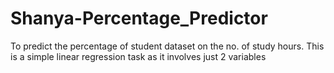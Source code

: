 # Shanya-Percentage_Predictor
To predict the percentage of student dataset on the no. of study hours. This is a simple linear regression task as it involves just 2 variables
